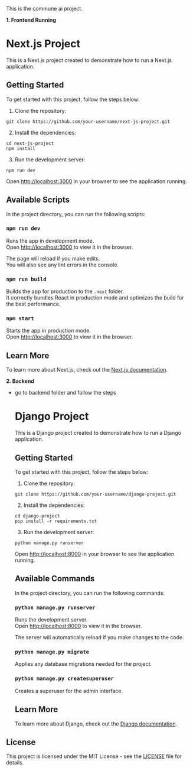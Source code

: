 This is the commune ai project.

**1. Frontend Running**
  # Next.js Project
  
  This is a Next.js project created to demonstrate how to run a Next.js application.
  
  ## Getting Started
  
  To get started with this project, follow the steps below:
  
  1. Clone the repository:
  
  ```
  git clone https://github.com/your-username/next-js-project.git
  ```
  
  2. Install the dependencies:
  
  ```
  cd next-js-project
  npm install
  ```
  
  3. Run the development server:
  
  ```
  npm run dev
  ```
  
  Open [http://localhost:3000](http://localhost:3000) in your browser to see the application running.
  
  ## Available Scripts
  
  In the project directory, you can run the following scripts:
  
  ### `npm run dev`
  
  Runs the app in development mode.<br />
  Open [http://localhost:3000](http://localhost:3000) to view it in the browser.
  
  The page will reload if you make edits.<br />
  You will also see any lint errors in the console.
  
  ### `npm run build`
  
  Builds the app for production to the `.next` folder.<br />
  It correctly bundles React in production mode and optimizes the build for the best performance.
  
  ### `npm start`
  
  Starts the app in production mode.<br />
  Open [http://localhost:3000](http://localhost:3000) to view it in the browser.
  
  ## Learn More
  
  To learn more about Next.js, check out the [Next.js documentation](https://nextjs.org/docs).

**2. Backend**

  - go to backend folder and follow the steps
    # Django Project

    This is a Django project created to demonstrate how to run a Django application.
    
    ## Getting Started
    
    To get started with this project, follow the steps below:
    
    1. Clone the repository:
    
    ```
    git clone https://github.com/your-username/django-project.git
    ```
    
    2. Install the dependencies:
    
    ```
    cd django-project
    pip install -r requirements.txt
    ```
    
    3. Run the development server:
    
    ```
    python manage.py runserver
    ```
    
    Open [http://localhost:8000](http://localhost:8000) in your browser to see the application running.
    
    ## Available Commands
    
    In the project directory, you can run the following commands:
    
    ### `python manage.py runserver`
    
    Runs the development server.<br />
    Open [http://localhost:8000](http://localhost:8000) to view it in the browser.
    
    The server will automatically reload if you make changes to the code.
    
    ### `python manage.py migrate`
    
    Applies any database migrations needed for the project.
    
    ### `python manage.py createsuperuser`
    
    Creates a superuser for the admin interface.
    
    ## Learn More
    
    To learn more about Django, check out the [Django documentation](https://docs.djangoproject.com/).

## License

This project is licensed under the MIT License - see the [LICENSE](LICENSE) file for details.
